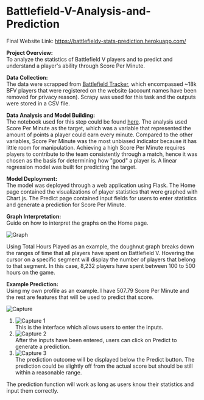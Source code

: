 # Battlefield-V-Analysis-and-Prediction

Final Website Link: https://battlefieldv-stats-prediction.herokuapp.com/

**Project Overview:**\
To analyze the statistics of Battlefield V players and to predict and understand a player's ability through Score Per Minute. 

**Data Collection:**\
The data were scrapped from [Battlefield Tracker](https://battlefieldtracker.com/), which encompassed ~18k BFV players that were registered on the website (account names have been removed for privacy reason). Scrapy was used for this task and the outputs were stored in a CSV file.  
  
**Data Analysis and Model Building:**\
The notebook used for this step could be found [here](https://nbviewer.jupyter.org/github/chihaos1/Battlefield-V-Analysis-and-Prediction/blob/main/Battlefield%20V%20Prediction.ipynb). The analysis used Score Per Minute as the target, which was a variable that represented the amount of points a player could earn every minute. Compared to the other variables, Score Per Minute was the most unbiased indicator because it has little room for manipulation. Achieving a high Score Per Minute requires players to contribute to the team consistently through a match, hence it was chosen as the basis for determining how "good" a player is. A linear regression model was built for predicting the target. 

**Model Deployment:**\
The model was deployed through a web application using Flask. The Home page contained the visualizations of player statistics that were graphed with Chart.js. The Predict page contained input fields for users to enter statistics and generate a prediction for Score Per Minute. 

**Graph Interpretation:**\
Guide on how to interpret the graphs on the Home page.

![Graph](https://user-images.githubusercontent.com/73306413/120029804-94731f80-bfc4-11eb-9b88-7fd563573619.png)

Using Total Hours Played as an example, the doughnut graph breaks down the ranges of time that all players have spent on Battlefield V. Hovering the cursor on a specific segment will display the number of players that belong to that segment. In this case, 8,232 players have spent between 100 to 500 hours on the game. 


**Example Prediction:**\
Using my own profile as an example. I have 507.79 Score Per Minute and the rest are features that will be used to predict that score. 

![Capture](https://user-images.githubusercontent.com/73306413/120030669-c2a52f00-bfc5-11eb-8e7a-3aac165f192d.PNG)

1. ![Capture 1](https://user-images.githubusercontent.com/73306413/120031181-77d7e700-bfc6-11eb-9db5-dbc9aee25c0a.PNG)\
This is the interface which allows users to enter the inputs. 
2. ![Capture 2](https://user-images.githubusercontent.com/73306413/120031575-fb91d380-bfc6-11eb-90b8-8a44693a0052.PNG)\
After the inputs have been entered, users can click on Predict to generate a prediction.
3. ![Capture 3](https://user-images.githubusercontent.com/73306413/120031795-44498c80-bfc7-11eb-93e0-8d491a16bce5.PNG)\
The prediction outcome will be displayed below the Predict button. The prediction could be slightly off from the actual score but should be still within a reasonable range. 

The prediction function will work as long as users know their statistics and input them correctly. 


